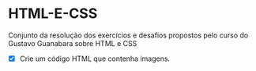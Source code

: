 # HTML-E-CSS
Conjunto da resolução dos exercícios e desafios propostos pelo curso do Gustavo Guanabara sobre HTML e CSS

- [X] Crie um código HTML que contenha imagens.
